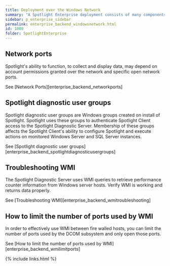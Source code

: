 ```yaml
---
title: Deployment over the Windows Network
summary: "A Spotlight Enterprise deployment consists of many components that may be spread over a wide network."
sidebar: p_enterprise_sidebar
permalink: enterprise_backend_windowsnetwork.html
id: 1000
folder: SpotlightEnterprise
---
```


## Network ports
Spotlight's ability to function, to collect and display data, may depend on account permissions granted over the network and specific open network ports.

See [Network Ports][enterprise_backend_networkports]

## Spotlight diagnostic user groups
Spotlight diagnostic user groups are Windows groups created on install of Spotlight. Spotlight uses these groups to authenticate Spotlight Client access to the Spotlight Diagnostic Server. Membership of these groups affects the Spotlight Client's ability to configure Spotlight and execute actions on monitored Windows Server and SQL Server instances.

See [Spotlight diagnostic user groups][enterprise_backend_spotlightdiagnosticusergroups]

## Troubleshooting WMI
The Spotlight Diagnostic Server uses WMI queries to retrieve performance counter information from Windows server hosts. Verify WMI is working and returns data properly.

See [Troubleshooting WMI][enterprise_backend_wmitroubleshooting]

## How to limit the number of ports used by WMI
In order to effectively use WMI between fire walled hosts, you can limit the number of ports used by the DCOM subsystem and only open those ports.

See [How to limit the number of ports used by WMI][enterprise_backend_wmilimitports]

{% include links.html %}
